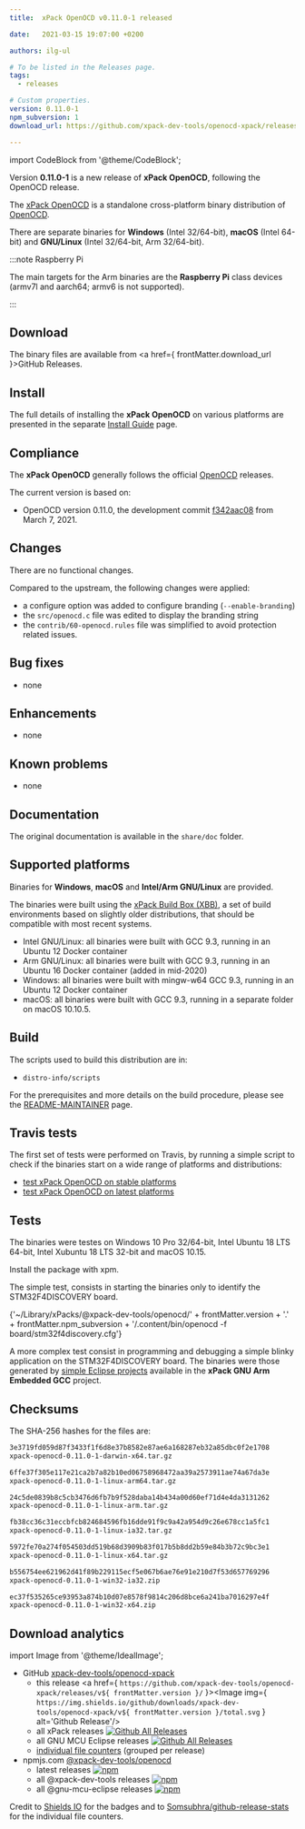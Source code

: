 ```yaml
---
title:  xPack OpenOCD v0.11.0-1 released

date:   2021-03-15 19:07:00 +0200

authors: ilg-ul

# To be listed in the Releases page.
tags:
  - releases

# Custom properties.
version: 0.11.0-1
npm_subversion: 1
download_url: https://github.com/xpack-dev-tools/openocd-xpack/releases/tag/v0.11.0-1/

---
```


import CodeBlock from '@theme/CodeBlock';

Version **0.11.0-1** is a new release of **xPack OpenOCD**, following the OpenOCD release.

<!-- truncate -->

The [xPack OpenOCD](https://xpack.github.io/openocd/)
is a standalone cross-platform binary distribution of
[OpenOCD](https://openocd.org).

There are separate binaries for **Windows** (Intel 32/64-bit),
**macOS** (Intel 64-bit) and **GNU/Linux** (Intel 32/64-bit, Arm 32/64-bit).

:::note Raspberry Pi

The main targets for the Arm binaries
are the **Raspberry Pi** class devices (armv7l and aarch64;
armv6 is not supported).

:::

## Download

The binary files are available from
<a href={ frontMatter.download_url }>GitHub Releases</a>.

## Install

The full details of installing the **xPack OpenOCD** on various platforms
are presented in the separate
[Install Guide](/docs/install/) page.

## Compliance

The **xPack OpenOCD** generally follows the official
[OpenOCD](https://openocd.org) releases.

The current version is based on:

- OpenOCD version 0.11.0, the development commit
[f342aac08](https://github.com/xpack-dev-tools/openocd/commit/f342aac0845a69d591ad39a025d74e9c765f6420)
from March 7, 2021.

## Changes

There are no functional changes.

Compared to the upstream, the following changes were applied:

- a configure option was added to configure branding (`--enable-branding`)
- the `src/openocd.c` file was edited to display the branding string
- the `contrib/60-openocd.rules` file was simplified to avoid protection
  related issues.

## Bug fixes

- none

## Enhancements

- none

## Known problems

- none

## Documentation

The original documentation is available in the `share/doc` folder.

## Supported platforms

Binaries for **Windows**, **macOS** and **Intel/Arm GNU/Linux** are provided.

The binaries were built using the
[xPack Build Box (XBB)](https://github.com/xpack/xpack-build-box), a set
of build environments based on slightly older distributions, that should be
compatible with most recent systems.

- Intel GNU/Linux: all binaries were built with GCC 9.3, running in an
  Ubuntu 12 Docker container
- Arm GNU/Linux: all binaries were built with GCC 9.3, running in an
  Ubuntu 16 Docker container (added in mid-2020)
- Windows: all binaries were built with mingw-w64 GCC 9.3, running in an
  Ubuntu 12 Docker container
- macOS: all binaries were built with GCC 9.3, running in a separate
  folder on macOS 10.10.5.

## Build

The scripts used to build this distribution are in:

- `distro-info/scripts`

For the prerequisites and more details on the build procedure, please see the
[README-MAINTAINER](https://github.com/xpack-dev-tools/openocd-xpack/blob/xpack/README-MAINTAINER.md) page.

## Travis tests

The first set of tests were performed on Travis, by running
a simple script to check if the binaries start on a wide range of
platforms and distributions:

- [test xPack OpenOCD on stable platforms](https://travis-ci.com/github/xpack-dev-tools/openocd-xpack/builds/220170135)
- [test xPack OpenOCD on latest platforms](https://travis-ci.com/github/xpack-dev-tools/openocd-xpack/builds/220171082)

## Tests

The binaries were testes on Windows 10 Pro 32/64-bit, Intel Ubuntu 18
LTS 64-bit, Intel Xubuntu 18 LTS 32-bit and macOS 10.15.

Install the package with xpm.

The simple test, consists in starting the binaries
only to identify the STM32F4DISCOVERY board.

<CodeBlock language="sh">
{'~/Library/xPacks/@xpack-dev-tools/openocd/' + frontMatter.version + '.' + frontMatter.npm_subversion + '/.content/bin/openocd -f board/stm32f4discovery.cfg'}
</CodeBlock>

A more complex test consist in programming and debugging a simple blinky
application on the STM32F4DISCOVERY board. The binaries were
those generated by
[simple Eclipse projects](https://github.com/xpack-dev-tools/arm-none-eabi-gcc-xpack/tree/xpack/tests/eclipse)
available in the **xPack GNU Arm Embedded GCC** project.

## Checksums

The SHA-256 hashes for the files are:

```txt
3e3719fd059d87f3433f1f6d8e37b8582e87ae6a168287eb32a85dbc0f2e1708
xpack-openocd-0.11.0-1-darwin-x64.tar.gz

6ffe37f305e117e21ca2b7a82b10ed06758968472aa39a2573911ae74a67da3e
xpack-openocd-0.11.0-1-linux-arm64.tar.gz

24c5de0839b8c5cb3476d6fb7b9f528daba14b434a00d60ef71d4e4da3131262
xpack-openocd-0.11.0-1-linux-arm.tar.gz

fb38cc36c31eccbfcb824684596fb16dde91f9c9a42a954d9c26e678cc1a5fc1
xpack-openocd-0.11.0-1-linux-ia32.tar.gz

5972fe70a274f054503dd519b68d3909b83f017b5b8dd2b59e84b3b72c9bc3e1
xpack-openocd-0.11.0-1-linux-x64.tar.gz

b556754ee621962d41f89b229115ecf5e067b6ae76e91e210d7f53d657769296
xpack-openocd-0.11.0-1-win32-ia32.zip

ec37f535265ce93953a874b10d07e8578f9814c206d8bce6a241ba7016297e4f
xpack-openocd-0.11.0-1-win32-x64.zip
```

## Download analytics

import Image from '@theme/IdealImage';

- GitHub [xpack-dev-tools/openocd-xpack](https://github.com/xpack-dev-tools/openocd-xpack/)
  - this release <a href={ `https://github.com/xpack-dev-tools/openocd-xpack/releases/v${ frontMatter.version }/` }><Image img={ `https://img.shields.io/github/downloads/xpack-dev-tools/openocd-xpack/v${ frontMatter.version }/total.svg` } alt='Github Release'/></a>
  - all xPack releases [![Github All Releases](https://img.shields.io/github/downloads/xpack-dev-tools/openocd-xpack/total.svg)](https://github.com/xpack-dev-tools/openocd-xpack/releases/)
  - all GNU MCU Eclipse releases [![Github All Releases](https://img.shields.io/github/downloads/gnu-mcu-eclipse/openocd/total.svg)](https://github.com/gnu-mcu-eclipse/openocd/releases/)
  - [individual file counters](https://somsubhra.github.io/github-release-stats/?username=xpack-dev-tools&repository=openocd-xpack) (grouped per release)
- npmjs.com [@xpack-dev-tools/openocd](https://www.npmjs.com/package/@xpack-dev-tools/openocd)
  - latest releases [![npm](https://img.shields.io/npm/dw/@xpack-dev-tools/openocd.svg)](https://www.npmjs.com/package/@xpack-dev-tools/openocd/)
  - all @xpack-dev-tools releases [![npm](https://img.shields.io/npm/dt/@xpack-dev-tools/openocd.svg)](https://www.npmjs.com/package/@xpack-dev-tools/openocd/)
  - all @gnu-mcu-eclipse releases [![npm](https://img.shields.io/npm/dt/@gnu-mcu-eclipse/openocd.svg)](https://www.npmjs.com/package/@gnu-mcu-eclipse/openocd/)

Credit to [Shields IO](https://shields.io) for the badges and to
[Somsubhra/github-release-stats](https://github.com/Somsubhra/github-release-stats)
for the individual file counters.
